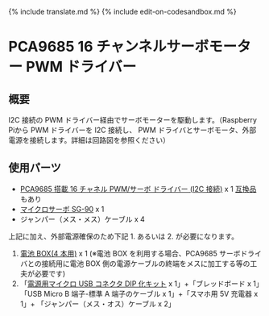 {% include translate.md %}
{% include edit-on-codesandbox.md %}

# PCA9685 16 チャンネルサーボモーター PWM ドライバー

## 概要

I2C 接続の PWM ドライバー経由でサーボモーターを駆動します。（Raspberry Piから PWM ドライバーを I2C 接続し、 PWM ドライバとサーボモータ、外部電源を接続します。詳細は回路図を参照ください）

## 使用パーツ

- [PCA9685 搭載 16 チャネル PWM/サーボ ドライバー (I2C 接続)](https://www.switch-science.com/catalog/961/) x 1 [互換品](https://www.amazon.co.jp/s/?field-keywords=PCA9685)もあり
- [マイクロサーボ SG-90](http://akizukidenshi.com/catalog/g/gM-08761/) x 1
- ジャンパー（メス・メス）ケーブル x 4

上記に加え、外部電源確保のため下記 1. あるいは 2. が必要になります。

1. [電池 BOX(4 本用)](http://akizukidenshi.com/catalog/g/gP-03087/) x 1 (※電池 BOX を利用する場合、PCA9685 サーボドライバとの接続用に電池 BOX 側の電源ケーブルの終端をメスに加工する等の工夫が必要です)
2. 「[電源用マイクロ USB コネクタ DIP 化キット](http://akizukidenshi.com/catalog/g/gK-10972/) x 1」+「ブレッドボード x 1」「USB Micro B 端子-標準 A 端子のケーブル x 1」+「スマホ用 5V 充電器 x 1」+ 「ジャンパー（メス・オス）ケーブル x 2」
